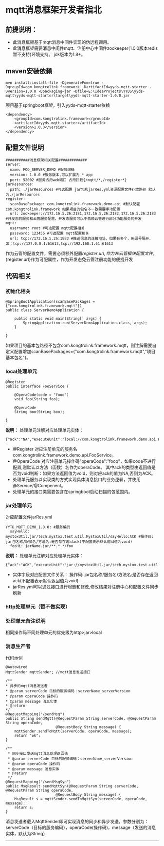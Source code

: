 # mqtt消息框架开发者指北



## 前提说明：
- 此消息框架基于mqtt消息中间件实现的伪远程调用。
- 此消息框架需要消息中间件mqtt、注册中心中间件zookeeper(1.0.0版本redis暂不支持)环境支持。
jdk版本为1.8+。


## maven安装依赖

```
mvn install:install-file -DgeneratePom=true -DgroupId=com.kongtrolink.framework -DartifactId=yyds-mqtt-starter -Dversion=1.0.0 -Dpackaging=jar -Dfile=E:\IdeaProjects\YYDS\yyds-mqtt\yyds-mqtt-starter\target\yyds-mqtt-starter-1.0.0.jar
```


项目基于springboot框架，引入yyds-mqtt-starter依赖
```
<dependency>
	<groupId>com.kongtrolink.framework</groupId>
	<artifactId>yyds-mqtt-starter</artifactId>
	<version>1.0.0</version>
</dependency>

```

## 配置文件说明


```
###########消息框架相关配置#############
server:
  name: FOO_SERVER_DEMO #服务编码
  version: 1.0.0 #服务版本,可以扩展为 * app
  port: 52002 #服务占用web端口 占用拦截{/mqtt/*,/register*}
jarResources:
  path: ./jarResources #可选配置 jar包和jarRes.yml资源配置文件存放路径 默认为./jarResources
register:
  scanBasePackage: com.kongtrolink.framework.demo.api #默认配置com.kongtrolink.framework 如果项目的包名不一致需要手动配置
  url: zookeeper://172.16.5.26:2181,172.16.5.26:2182,172.16.5.26:2183 #开发态的服务和云管服务配置，开发态服务可以不依赖云管进行部分功能服务的开发
mqtt:
  username: root #可选配置 mqtt配置相关
  password: 123456 #可选配置 mqtt配置相关
  url: tcp://172.16.5.26:1883 #推送信息的连接地址，如果有多个，用逗号隔开，如：tcp://127.0.0.1:61613,tcp://192.168.1.61:61613
```

作为云管的配置文件，需要必须额外配置${register.url},作为非云管模块配置文件，${register.url}作为可配属性，作为开发态免云管注册功能的便捷开发

## 代码相关

### 初始化相关

```
@SpringBootApplication(scanBasePackages = {"com.kongtrolink.framework.mqtt"})
public class ServerDemoApplication {

	public static void main(String[] args) {
		SpringApplication.run(ServerDemoApplication.class, args);
	}

}
```

如果项目的基本包路径不包含com.kongtrolink.framework.mqtt，则注解需要自定义配置增加scanBasePackages={"com.kongtrolink.framework.mqtt","项目基本包名"}。

### local处理单元

```
@Register
public interface FooService {

    @OperaCode(code = "fooo")
    void foo(String foo);

    @OperaCode
    String boo(String boo);
    
}

```

**说明：**
处理单元注解对应处理单元实体：

```
{"ack":"NA","executeUnit":"local://com.kongtrolink.framework.demo.api.FooService/foo","operaCode":"fooo"}
```

- @Register 对应注册单元的服务名com.kongtrolink.framework.demo.api.FooService。
- @OperaCode 对应注册单元操作码"operaCode":"fooo"，如果code不进行配置,则默认以方法（函数）名作为operaCode。
其中ack的类型由返回值是否为void判断：如果方法返回值为void，则对应ack的值为NA,否则为ACK。
- 处理单元服务以实现类的方式实现具体消息接口的业务逻辑，并使用@Service/@Compenent。
- 处理单元的接口类需要包含在springboot启动扫描的包范围内。


### jar处理单元



对应配置文件jarRes.yml

```
YYTD_MQTT_DEMO_1.0.0: #服务编码
  sayHello: mystoxUtil.jar/tech.mystox.test.util.MystoxUtil/sayHello:ACK #操作码: jar包名称/服务名/方法名:是否存在返回ack(不配置表示默认返回值为void)
  fooHi: jarName.jar/**.*.*/foo
```

**说明：**
处理单元注解对应处理单元实体：

```
{"ack":"ACK","executeUnit":"jar://mystoxUtil.jar/tech.mystox.test.util.MystoxUtil/sayHello","operaCode":"sayHello"}
```

- 实体字段对应配置文件关系：
操作码: jar包名称/服务名/方法名:是否存在返回ack(不配置表示默认返回值为void)
- jarRes.yml可以通过接口进行增删和修改,修改结果对注册中心和配置文件同步刷新

### http处理单元（暂不做实现）

### 处理单元备注说明
相同操作码不同处理单元的优先级为http>jar>local

### 消息生产者

代码示例

```
@Autowired
MqttSender mqttSender; //mqtt消息发送接口

/**
* 异步的mqtt消息发送者
* @param serverCode 目标的服务编码：serverName_serverVersion
* @param operaCode 操作码
* @param message 消息实体
* @return
*/
@RequestMapping("/sendMsg")
public String sendMqtt(@RequestParam String serverCode, @RequestParam String operaCode,
                       @RequestBody String message) {
    mqttSender.sendToMqtt(serverCode, operaCode, message);
    return "ok";
}

/**
 * 同步接口发送mqtt消息处理返回值
 * @param serverCode 目标的服务编码：serverName_serverVersion
 * @param operaCode 操作码
 * @param message 消息实体
 * @return
 */
@RequestMapping("/sendMsgSyn")
public MsgResult sendMqttSyn(@RequestParam String serverCode, @RequestParam String operaCode,
                       @RequestBody String message) {
    MsgResult s = mqttSender.sendToMqttSyn(serverCode, operaCode, message);
    return s;
}
```
消息发送者载入MqttSender即可实现消息的同步和异步发送，参数分别为：serverCode（目标的服务编码），operaCode(操作码)，message（发送的消息实体，默认为String）

---












